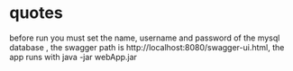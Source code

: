 # quotes
before run you must set the name, username and password of the mysql database ,
the swagger path is http://localhost:8080/swagger-ui.html,
the app runs with java -jar webApp.jar
